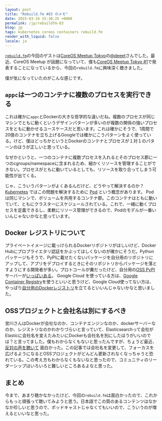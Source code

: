 ```yaml
---
layout: post
title: "Rebuild.fm #83 のメモ"
date: 2015-03-16 15:30:25 +0000
permalink: /jp/rebuildfm-83
blog: jp
tags: kubernetes coreos containers rebuild.fm
render_with_liquid: false
locale: ja
---
```


[`rebuild.fm`](http://rebuild.fm/)の今回のゲストは[CoreOS Meetup Tokyo](http://coreos-meetup-tokyo.connpass.com/)の[@deeet](https://twitter.com/deeeet)さんでした。最近、CoreOS Meetup が話題になっていて、僕も[CoreOS Meetup Tokyo #1](http://coreos-meetup-tokyo.connpass.com/event/12596/)で発表することになっているから、今回の`rebuild.fm`に興味深く聴きました。

僕が気になっていたのがこんな感じです。

## `appc`は一つのコンテナに複数のプロセスを実行できる

これは確かに`appc`とDockerの大きな哲学的な違いだね。複数のプロセスが同じマシンでともに動くというデザインパターンが多いのが複数の関係の強いプロセスをともに動かせるユースケースだと思います。これは確かにそうで、1周間で20億のコンテナを立ち上げるGoogleでは確かにこうパターンをよく使っている。けど、僕はどっちかというとDockerのコンテナとプロセスが１対１のパターンのほうが正しいと思っている。

なぜかというと、一つのコンテナに複数プロセスを入れるとそのプロセス郡に一つのcgroups/namespaceに含まれるため、細かくリソースを管理することができない。プロセスがともに動いているとしても、リソースを取り合ってしまう可能性が出てくる。

じゃ、こういうパターンがよくあるんだけど、どうやって解決するのか？ [Kubernetes](http://kubernetes.io/) ではこの問題を解決するために [Pod](https://github.com/GoogleCloudPlatform/kubernetes/blob/master/docs/pods.md) という概念があります。 Pod は同じマシンで、ボリュームを共用するコンテナ郡。このコンテナはともに動いていて、ともにクラスターにスケジュールされている。これで、一緒に動くプロセスを定義できるし、柔軟にリソース管理ができるので、Podのモデルが一番いいんじゃないかなと思っています。

## Docker レジストリについて

プライベートイメージに載っけられるDockerリポジトリがほしいけど、Docker Hubにプロプライエタリ認証をかぶってほしくないのが確かにそうだ。Pythonパッケージもそうで、PyPIに載せたくないパッケージを自分用のリポジトリにアップして、アプリをデプロイするときにそのリポジトリからパッケージを落とすようにする開発者が多い。プロトコールが糞だったけど、自分用の[OSS PyPI](http://pypi.python.org/)サーバーが[いっぱいある](https://github.com/search?utf8=%E2%9C%93&q=pypi)。 Google Cloud を使っている方は、[Google Container Registry](https://cloud.google.com/tools/container-registry/)を使うといいと思うけど、Google Cloud使ってない方は、やっぱり[自分用のDockerレジストリ](https://github.com/docker/docker-registry)を立てるといいんじゃないかなと思いました。

## OSSプロジェクトと会社名は別にするべき

宮川さんはDockerが会社なのか、コンテナエンジンなのか、dockerサーバーなのか、レジストリなのかわかりづらいと言っていて、Elasticsearchって会社がElasticに会社名を変えたみたいにDockerも会社名を別にしたほうがいいのでは？と言ってました。僕もわからなくもないと思ったんですが、ちょうど最近、[反対の声を聴いて](http://kiyototamura.tumblr.com/post/113579239612/goodbye-elasticsearch) 面白かった。この記事では会社名を変更して、フォーカスを広げるようになるとOSSプロジェクトがどんどん更新されなくなっちゃうと恐れている。この考え方もわからなくもないなと思ったので、コミュニティのリーダーシップはいろいろと難しいところあるよなと思った。

## まとめ

今まで、あまり聴かなかったけど、今回の`rebuild.fm`は面白かったので、これからもっと頑張って聴いてみようと思う。日本語でこの質のあるコンテンツはなかなか珍しいと思うので、ポッドキャストじゃなくてもいいので、こういうのが増えるといいなと思った。
